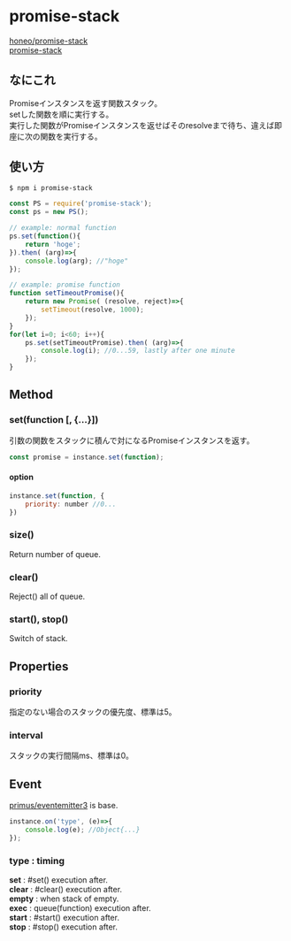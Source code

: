 # promise-stack
[honeo/promise-stack](https://github.com/honeo/promise-stack)  
[promise-stack](https://www.npmjs.com/package/promise-stack)

## なにこれ
Promiseインスタンスを返す関数スタック。  
setした関数を順に実行する。  
実行した関数がPromiseインスタンスを返せばそのresolveまで待ち、違えば即座に次の関数を実行する。

## 使い方
```sh
$ npm i promise-stack
```
```js
const PS = require('promise-stack');
const ps = new PS();

// example: normal function
ps.set(function(){
	return 'hoge';
}).then( (arg)=>{
	console.log(arg); //"hoge"
});

// example: promise function
function setTimeoutPromise(){
	return new Promise( (resolve, reject)=>{
	    setTimeout(resolve, 1000);
	});
}
for(let i=0; i<60; i++){
	ps.set(setTimeoutPromise).then( (arg)=>{
		console.log(i); //0...59, lastly after one minute
	});
}
```

## Method
### set(function [, {...}])
引数の関数をスタックに積んで対になるPromiseインスタンスを返す。
```js
const promise = instance.set(function);
```
#### option
```js
instance.set(function, {
	priority: number //0...
})
```
### size()
Return number of queue.
### clear()
Reject() all of queue.
### start(), stop()
Switch of stack.

## Properties

### priority
指定のない場合のスタックの優先度、標準は5。

### interval
スタックの実行間隔ms、標準は0。

## Event
[primus/eventemitter3](https://github.com/primus/eventemitter3) is base.
```js
instance.on('type', (e)=>{
	console.log(e); //Object{...}
});
```
### type : timing
**set** : #set() execution after.  
**clear** : #clear() execution after.  
**empty** : when stack of empty.  
**exec** : queue(function) execution after.  
**start** : #start() execution after.  
**stop** : #stop() execution after.  
